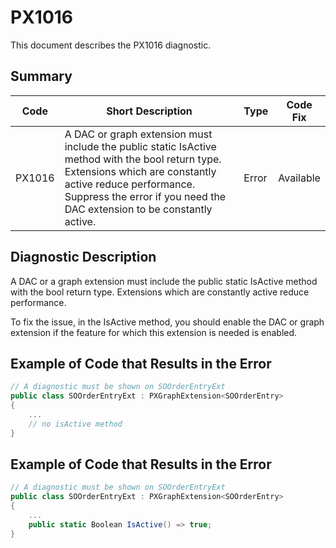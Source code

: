 # PX1016
This document describes the PX1016 diagnostic.

## Summary

| Code   | Short Description                                                                                                                      | Type                           | Code Fix    | 
| ------ | -------------------------------------------------------------------------------------------------------------------------------------- | ------------------------------ | ----------- | 
| PX1016 | A DAC or graph extension must include the public static IsActive method with the bool return type. Extensions which are constantly active reduce performance. Suppress the error if you need the DAC extension to be constantly active. | Error | Available | 

## Diagnostic Description
A DAC or a graph extension must include the public static IsActive method with the bool return type. Extensions which are constantly active reduce performance.

To fix the issue, in the IsActive method, you should enable the DAC or graph extension if the feature for which this extension is needed is enabled. 

## Example of Code that Results in the Error

```C#
// A diagnostic must be shown on SOOrderEntryExt 
public class SOOrderEntryExt : PXGraphExtension<SOOrderEntry>
{
    ...
	// no isActive method
}
```

## Example of Code that Results in the Error

```C#
// A diagnostic must be shown on SOOrderEntryExt 
public class SOOrderEntryExt : PXGraphExtension<SOOrderEntry>
{
    ...
	public static Boolean IsActive() => true;
}
```